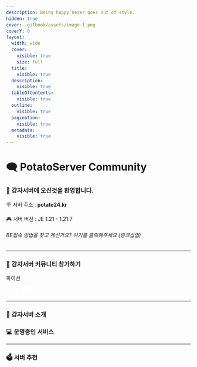 ```yaml
---
description: Being happy never goes out of style.
hidden: true
cover: .gitbook/assets/image-1.png
coverY: 0
layout:
  width: wide
  cover:
    visible: true
    size: full
  title:
    visible: true
  description:
    visible: true
  tableOfContents:
    visible: true
  outline:
    visible: true
  pagination:
    visible: true
  metadata:
    visible: true
---
```


# 🗨️ PotatoServer Community

### 👋 감자서버에 오신것을 환영합니다.

🪧 서버 주소 : **potato24.kr**

🎮 서버 버전 : JE 1.21 - 1.21.7

###### BE접속 방법을 찾고 계신가요? 여기를 클릭해주세요 (링크삽입)

***

### 👥 감자서버 커뮤니티 참가하기

파이선

<figure><img src=".gitbook/assets/66e278299a53f5bf88615e90_Symbol.svg" alt="" width="30"><figcaption></figcaption></figure>

***

### 📑 감자서버 소개

### 💻 운영중인 서비스

***

### 🗳 서버 추천
